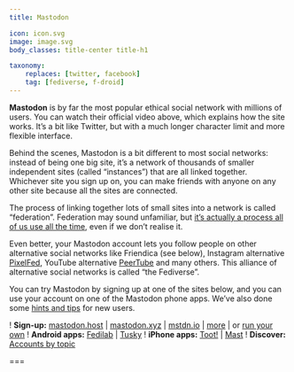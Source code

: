 ```yaml
---
title: Mastodon

icon: icon.svg
image: image.svg
body_classes: title-center title-h1

taxonomy:
    replaces: [twitter, facebook]
    tag: [fediverse, f-droid]
---
```


**Mastodon** is by far the most popular ethical social network with millions of users. You can watch their official video above, which explains how the site works. It’s a bit like Twitter, but with a much longer character limit and more flexible interface.

Behind the scenes, Mastodon is a bit different to most social networks: instead of being one big site, it’s a network of thousands of smaller independent sites (called “instances”) that are all linked together. Whichever site you sign up on, you can make friends with anyone on any other site because all the sites are connected.

The process of linking together lots of small sites into a network is called “federation”. Federation may sound unfamiliar, but [it’s actually a process all of us use all the time](https://web.archive.org/web/20190508232759/https://switching.social/federated-sites/), even if we don’t realise it.

Even better, your Mastodon account lets you follow people on other alternative social networks like Friendica (see below), Instagram alternative [PixelFed](/use/pixelfed), YouTube alternative [PeerTube](/use/peertube) and many others. This alliance of alternative social networks is called “the Fediverse”.

You can try Mastodon by signing up at one of the sites below, and you can use your account on one of the Mastodon phone apps. We’ve also done some [hints and tips](https://web.archive.org/web/20190508232759/https://switching.social/hints-tips-for-making-friends-on-alternative-social-media/) for new users.

! **Sign-up:** [mastodon.host](https://mastodon.host) | [mastodon.xyz](https://mastodon.xyz/) | [mstdn.io](https://mstdn.io) | [more](https://joinmastodon.org/#getting-started) | or [run your own](https://masto.host)
! **Android apps:** [Fedilab](https://fedilab.app/) | [Tusky](https://tusky.app/)
! **iPhone apps:** [Toot!](https://itunes.apple.com/app/toot/id1229021451/) | [Mast](https://itunes.apple.com/app/mast/id1437429129)
! **Discover:** [Accounts by topic](https://communitywiki.org/trunk/)

===